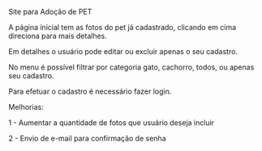 Site para Adoção de PET

A página inicial tem as fotos do pet já cadastrado, clicando em cima direciona para mais detalhes. 

Em detalhes o usuário pode editar ou excluir apenas o seu cadastro.

No menu é possível filtrar por categoria gato, cachorro, todos, ou apenas seu cadastro.

Para efetuar o cadastro é necessário fazer login.


Melhorias:

1 - Aumentar a quantidade de fotos que usuário deseja incluir

2 - Envio de e-mail para confirmação de senha
